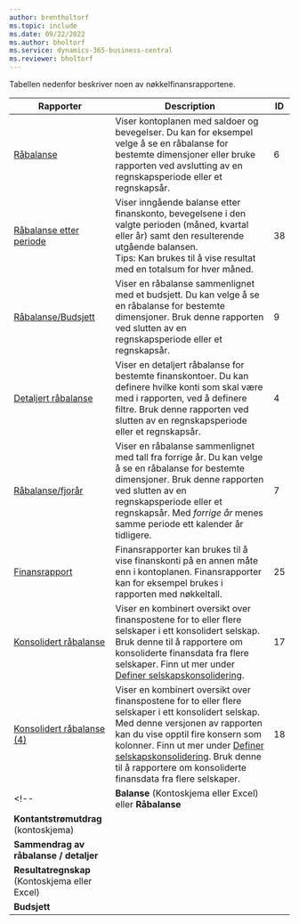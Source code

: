 ```yaml
---
author: brentholtorf
ms.topic: include
ms.date: 09/22/2022
ms.author: bholtorf
ms.service: dynamics-365-business-central
ms.reviewer: bholtorf
---
```


Tabellen nedenfor beskriver noen av nøkkelfinansrapportene.

| Rapporter | Description | ID | 
|--|--|--|
| [Råbalanse](https://businesscentral.dynamics.com?report=6) | Viser kontoplanen med saldoer og bevegelser. Du kan for eksempel velge å se en råbalanse for bestemte dimensjoner eller bruke rapporten ved avslutting av en regnskapsperiode eller et regnskapsår. | 6 |
| [Råbalanse etter periode](https://businesscentral.dynamics.com?report=38) | Viser inngående balanse etter finanskonto, bevegelsene i den valgte perioden (måned, kvartal eller år) samt den resulterende utgående balansen. <br>Tips: Kan brukes til å vise resultat med en totalsum for hver måned.| 38 |
| [Råbalanse/Budsjett](https://businesscentral.dynamics.com?report=9) | Viser en råbalanse sammenlignet med et budsjett. Du kan velge å se en råbalanse for bestemte dimensjoner. Bruk denne rapporten ved slutten av en regnskapsperiode eller et regnskapsår. | 9 |
| [Detaljert råbalanse](https://businesscentral.dynamics.com?report=4) | Viser en detaljert råbalanse for bestemte finanskontoer. Du kan definere hvilke konti som skal være med i rapporten, ved å definere filtre. Bruk denne rapporten ved slutten av en regnskapsperiode eller et regnskapsår. | 4 |
| [Råbalanse/fjorår](https://businesscentral.dynamics.com?report=7) | Viser en råbalanse sammenlignet med tall fra forrige år. Du kan velge å se en råbalanse for bestemte dimensjoner. Bruk denne rapporten ved slutten av en regnskapsperiode eller et regnskapsår. Med *forrige år* menes samme periode ett kalender år tidligere. | 7 | 
| [Finansrapport](https://businesscentral.dynamics.com?report=25) | Finansrapporter kan brukes til å vise finanskonti på en annen måte enn i kontoplanen. Finansrapporter kan for eksempel brukes i rapporten med nøkkeltall. | 25 |
|[Konsolidert råbalanse](https://businesscentral.dynamics.com?report=10007)|Viser en kombinert oversikt over finanspostene for to eller flere selskaper i ett konsolidert selskap. Bruk denne til å rapportere om konsoliderte finansdata fra flere selskaper. Finn ut mer under [Definer selskapskonsolidering](../finance-consolidated-company-reporting-setup.md).|17|
|[Konsolidert råbalanse (4)](https://businesscentral.dynamics.com?report=10008)|Viser en kombinert oversikt over finanspostene for to eller flere selskaper i ett konsolidert selskap. Med denne versjonen av rapporten kan du vise opptil fire konsern som kolonner. Finn ut mer under [Definer selskapskonsolidering](../finance-consolidated-company-reporting-setup.md). Bruk denne til å rapportere om konsoliderte finansdata fra flere selskaper.|18|
<!-- | **Balanse** (Kontoskjema eller Excel) eller **Råbalanse** |  |  |
| **Kontantstrømutdrag** (kontoskjema) |  |  |
| **Sammendrag av råbalanse / detaljer** |  |  |
| **Resultatregnskap** (Kontoskjema eller Excel) |  |  |
| **Budsjett** |  |  | -->
